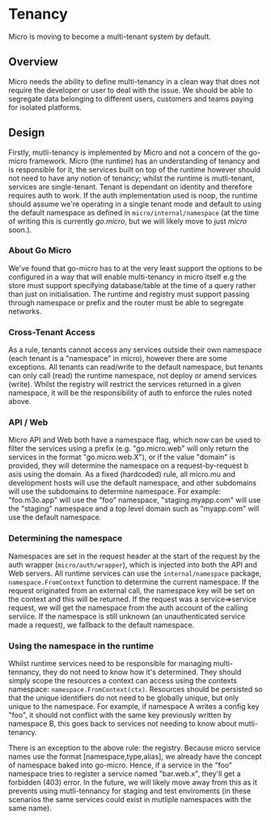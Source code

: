 # Tenancy

Micro is moving to become a multi-tenant system by default.

## Overview

Micro needs the ability to define multi-tenancy in a clean way that does not require the developer or user 
to deal with the issue. We should be able to segregate data belonging to different users, customers 
and teams paying for isolated platforms.

## Design

Firstly, mutli-tenancy is implemented by Micro and not a concern of the go-micro framework. Micro (the runtime) has an understanding of tenancy and is responsible for it, the services built on top of the runtime however should not need to have any notion of tenancy; whilst the runtime is mutli-tenant, services are single-tenant. Tenant is dependant on identity and therefore requires auth to work. If the auth implementation used is noop, the runtime should assume we're operating in a single tenant mode and default to using the default namespace as defined in `micro/internal/namespace` (at the time of writing this is currently *go.micro*, but we will likely move to just *micro* soon.).

### About Go Micro

We've found that go-micro has to at the very least support the options to be configured in a way that will enable multi-tenancy in micro itself e.g the store must support specifying database/table at the time of a query rather than just on initialisation. The runtime and registry must support passing through namespace or prefix and the router must be able to segregate networks.

### Cross-Tenant Access

As a rule, tenants cannot access any services outside their own namespace (each tenant is a "namespace" in micro), however there are some exceptions. All tenants can read/write to the default namespace, but tenants can only call (read) the runtime namespace, not deploy or amend services (write). Whilst the registry will restrict the services returned in a given namespace, it will be the responsibility of auth to enforce the rules noted above.

### API / Web

Micro API and Web both have a namespace flag, which now can be used to filter the services using a prefix (e.g. "go.micro.web" will only return the services in the format "go.micro.web.X"), or if the value "domain" is provided, they will determine the namespace on a request-by-request b asis using the domain. As a fixed (hardcoded) rule, all micro.mu and development hosts will use the default namespace, and other subdomains will use the subdomains to determine namespace. For example: "foo.m3o.app" will use the "foo" namespace, "staging.myapp.com" will use the "staging" namespace and a top level domain such as "myapp.com" will use the default namespace.

### Determining the namespace

Namespaces are set in the request header at the start of the request by the auth wrapper (`micro/auth/wrapper`), which is injected into both the API and Web servers. All runtime services can use the `internal/namespace` package, `namespace.FromContext` function to determine the current namespace. If the request originated from an external call, the namespace key will be set on the context and this will be returned. If the request was a service=>service request, we will get the namespace from the auth account of the calling serviice. If the namespace is still unknown (an unauthenticated service made a request), we fallback to the default namespace.


### Using the namespace in the runtime

Whilst runtime services need to be responsible for managing multi-tennancy, they do not need to know how it's determined. They should simply scope the resources a context can access using the contexts namespace: `namespace.FromContext(ctx)`. Resources should be persisted so that the unique identifiers do not need to be globally unique, but only unique to the namespace. For example, if namespace A writes a config key "foo", it should not conflict with the same key previously written by namespace B, this goes back to services not needing to know about mutli-tenancy.

There is an exception to the above rule: the registry. Because micro service names use the format [namespace,type,alias], we already have the concept of namespace baked into go-micro. Hence, if a service in the "foo" namespace tries to register a service named "bar.web.x", they'll get a forbidden (403) error. In the future, we will likely move away from this as it prevents using mutli-tennancy for staging and test enviroments (in these scenarios the same services could exist in mutliple namespaces with the same name).

